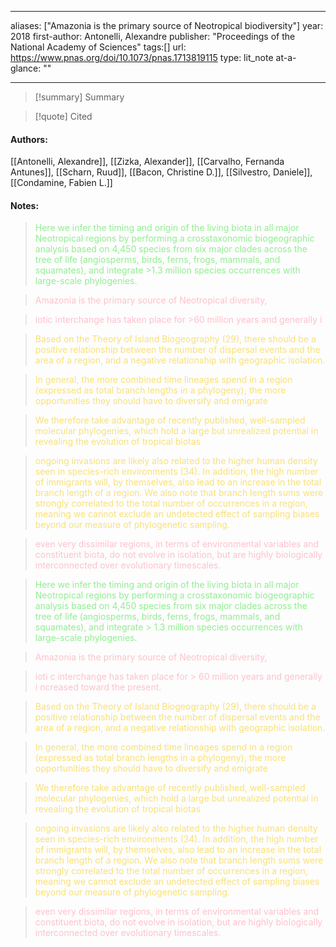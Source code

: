   
---
aliases: ["Amazonia is the primary source of Neotropical biodiversity"] 
year: 2018 
first-author: Antonelli, Alexandre
publisher: "Proceedings of the National Academy of Sciences" 
tags:[]
url: https://www.pnas.org/doi/10.1073/pnas.1713819115 
type: lit_note
at-a-glance: ""

--- 



>[!summary] Summary

>[!quote] Cited
#### Authors:
[[Antonelli, Alexandre]], [[Zizka, Alexander]], [[Carvalho, Fernanda Antunes]], [[Scharn, Ruud]], [[Bacon, Christine D.]], [[Silvestro, Daniele]], [[Condamine, Fabien L.]]
#### Notes:
 
> <span style="color: #90EE90">Here we infer the timing and origin of the living biota in all major Neotropical regions by performing a crosstaxonomic biogeographic analysis based on 4,450 species from six major clades across the tree of life (angiosperms, birds, ferns, frogs, mammals, and squamates), and integrate >1.3 million species occurrences with large-scale phylogenies.</span> 

  

> <span style="color: #FFC0CB">Amazonia is the primary source of Neotropical diversity,</span>

  

> <span style="color: #FFC0CB">iotic interchange has taken place for >60 million years and generally i</span>

 

 > <span style="color: #F9E076">Based on the Theory of Island Biogeography (29), there should be a positive relationship between the number of dispersal events and the area of a region, and a negative relationship with geographic isolation.</span>

 

 > <span style="color: #F9E076">In general, the more combined time lineages spend in a region (expressed as total branch lengths in a phylogeny), the more opportunities they should have to diversify and emigrate</span>

 

 > <span style="color: #F9E076">We therefore take advantage of recently published, well-sampled molecular phylogenies, which hold a large but unrealized potential in revealing the evolution of tropical biotas</span>

 

 > <span style="color: #F9E076">ongoing invasions are likely also related to the higher human density seen in species-rich environments (34). In addition, the high number of immigrants will, by themselves, also lead to an increase in the total branch length of a region. We also note that branch length sums were strongly correlated to the total number of occurrences in a region, meaning we cannot exclude an undetected effect of sampling biases beyond our measure of phylogenetic sampling.</span>

  

> <span style="color: #FFC0CB">even very dissimilar regions, in terms of environmental variables and constituent biota, do not evolve in isolation, but are highly biologically interconnected over evolutionary timescales.</span>

  
> <span style="color: #90EE90">Here we infer the timing and origin of the living biota in all major Neotropical regions by performing a crosstaxonomic biogeographic analysis based on 4,450 species from six major clades across the tree of life (angiosperms, birds, ferns, frogs, mammals, and squamates), and integrate > 1.3 million species occurrences with large-scale phylogenies.</span> 

  

> <span style="color: #FFC0CB">Amazonia is the primary source of Neotropical diversity,</span>

  

> <span style="color: #FFC0CB">ioti c interchange has taken place for > 60 million years and generally i ncreased toward the present.</span>

 

 > <span style="color: #F9E076">Based on the Theory of Island Biogeography (29), there should be a positive relationship between the number of dispersal events and the area of a region, and a negative relationship with geographic isolation.</span>

 

 > <span style="color: #F9E076">In general, the more combined time lineages spend in a region (expressed as total branch lengths in a phylogeny), the more opportunities they should have to diversify and emigrate</span>

 

 > <span style="color: #F9E076">We therefore take advantage of recently published, well-sampled molecular phylogenies, which hold a large but unrealized potential in revealing the evolution of tropical biotas</span>

 

 > <span style="color: #F9E076">ongoing invasions are likely also related to the higher human density seen in species-rich environments (34). In addition, the high number of immigrants will, by themselves, also lead to an increase in the total branch length of a region. We also note that branch length sums were strongly correlated to the total number of occurrences in a region, meaning we cannot exclude an undetected effect of sampling biases beyond our measure of phylogenetic sampling.</span>

  

> <span style="color: #FFC0CB">even very dissimilar regions, in terms of environmental variables and constituent biota, do not evolve in isolation, but are highly biologically interconnected over evolutionary timescales.</span>

 